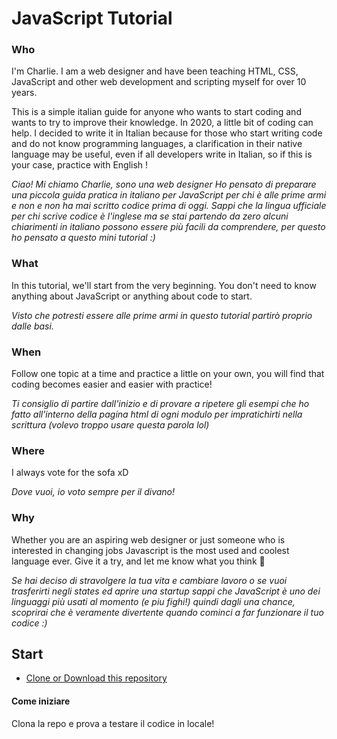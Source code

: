 JavaScript Tutorial
=================

### Who

I'm Charlie. I am a web designer and have been teaching HTML, CSS, JavaScript and other web development and scripting myself for over 10 years.

This is a simple italian guide for anyone who wants to start coding and wants to try to improve their knowledge.
In 2020, a little bit of coding can help.
I decided to write it in Italian because for those who start writing code and do not know programming languages, a clarification in their native language may be useful, even if all developers write in Italian, so if this is your case, practice with English !

_Ciao! Mi chiamo Charlie, sono una web designer
Ho pensato di preparare una piccola guida pratica in italiano per JavaScript per chi è alle prime armi e non e non ha mai scritto codice prima di oggi. Sappi che la lingua ufficiale per chi scrive codice è l'inglese ma se stai partendo da zero alcuni chiarimenti in italiano possono essere più facili da comprendere, per questo ho pensato a questo mini tutorial :)_


### What

In this tutorial, we'll start from the very beginning.  You don't need to know anything about JavaScript or anything about code to start.

_Visto che potresti essere alle prime armi in questo tutorial partirò proprio dalle basi._
### When

Follow one topic at a time and practice a little on your own, you will find that coding becomes easier and easier with practice!

_Ti consiglio di partire dall'inizio e di provare a ripetere gli esempi che ho fatto all'interno della pagina html di ogni modulo per impratichirti nella scrittura (volevo troppo usare questa parola lol)_

### Where

I always vote for the sofa xD

_Dove vuoi, io voto sempre per il divano!_

### Why

Whether you are an aspiring web designer or just someone who is interested in changing jobs Javascript is the most used and coolest language ever.
Give it a try, and let me know what you think :dizzy:

_Se hai deciso di stravolgere la tua vita e cambiare lavoro o se vuoi trasferirti negli states ed aprire una startup sappi che JavaScript è uno dei linguaggi più usati al momento (e piu fighi!) quindi dagli una chance, scoprirai che è veramente divertente quando cominci a far funzionare il tuo codice :)_

## Start
 * [Clone or Download this repository](https://github.com/facciamocherolotti/javascript-tutorial)
 #### Come iniziare
Clona la repo e prova a testare il codice in locale!


